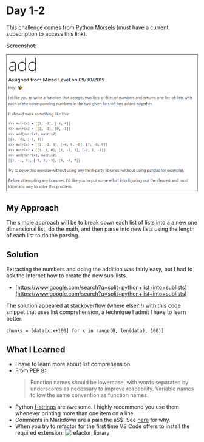 # Day 1-2

This challenge comes from [Python Morsels](https://www.pythonmorsels.com/exercises/cb8fbdd52cf14f8cb31df4f06343cccf/) (must have a current subscription to access this link). 

Screenshot:

![Add](./images/add_list_of_lists.png)

## My Approach

The simple approach will be to break down each list of lists into a a new one dimensional list, do the math, and then parse into new lists using the length of each list to do the parsing.

## Solution

Extracting the numbers and doing the addition was fairly easy, but I had to ask the Internet how to create the new sub-lists.

* [https://www.google.com/search?q=split+python+list+into+sublists](https://www.google.com/search?q=split+python+list+into+sublists)

The solution appeared at [stackoverflow](https://stackoverflow.com/questions/9671224/split-a-python-list-into-other-sublists-i-e-smaller-lists) (where else?!!) with this code snippet that uses list comprehension, a technique I admit I have to learn better:

```chunks = [data[x:x+100] for x in range(0, len(data), 100)]```

## What I Learned

* I have to learn more about list comprehension.
* From [PEP 8](https://www.python.org/dev/peps/pep-0008/):
    > Function names should be lowercase, with words separated by underscores as necessary to improve readability. Variable names follow the same convention as function names.
* Python [f-strings](https://realpython.com/python-f-strings/) are awesome. I highly recommend you use them whenever printing more than one item on a line.
* Comments in Markdown are a pain the a$$. See [here](https://stackoverflow.com/questions/4823468/comments-in-markdown) for why.
* When you try to refactor for the first time VS Code offers to install the required extension:
![refactor_library](./images/refactor_library.png)
